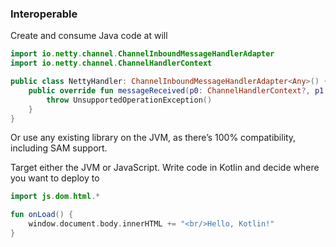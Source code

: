 
### Interoperable

Create and consume Java code at will

``` kotlin
import io.netty.channel.ChannelInboundMessageHandlerAdapter
import io.netty.channel.ChannelHandlerContext

public class NettyHandler: ChannelInboundMessageHandlerAdapter<Any>() {
    public override fun messageReceived(p0: ChannelHandlerContext?, p1: Any?) {
        throw UnsupportedOperationException()
    }
}
```

Or use any existing library on the JVM, as there’s 100% compatibility, including SAM support.

Target either the JVM or JavaScript. Write code in Kotlin and decide where you want to deploy to

``` kotlin
import js.dom.html.*

fun onLoad() {
    window.document.body.innerHTML += "<br/>Hello, Kotlin!"
}
```